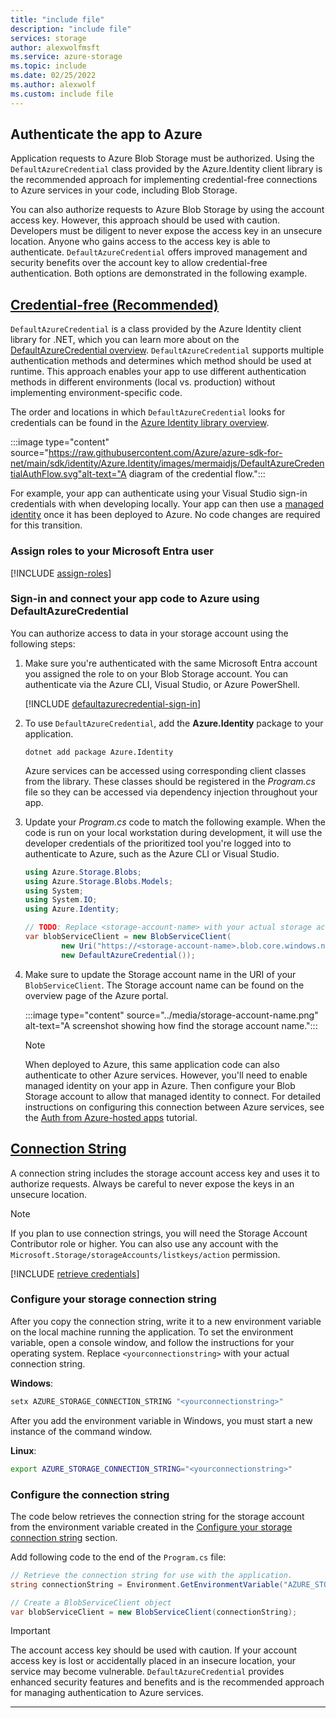 ```yaml
---
title: "include file"
description: "include file"
services: storage
author: alexwolfmsft
ms.service: azure-storage
ms.topic: include
ms.date: 02/25/2022
ms.author: alexwolf
ms.custom: include file
---
```


## Authenticate the app to Azure

Application requests to Azure Blob Storage must be authorized. Using the `DefaultAzureCredential` class provided by the Azure.Identity client library is the recommended approach for implementing credential-free connections to Azure services in your code, including Blob Storage.

You can also authorize requests to Azure Blob Storage by using the account access key. However, this approach should be used with caution. Developers must be diligent to never expose the access key in an unsecure location. Anyone who gains access to the access key is able to authenticate. `DefaultAzureCredential` offers improved management and security benefits over the account key to allow credential-free authentication. Both options are demonstrated in the following example.

## [Credential-free (Recommended)](#tab/managed-identity)

`DefaultAzureCredential` is a class provided by the Azure Identity client library for .NET, which you can learn more about on the [DefaultAzureCredential overview](/dotnet/azure/sdk/authentication#defaultazurecredential). `DefaultAzureCredential` supports multiple authentication methods and determines which method should be used at runtime. This approach enables your app to use different authentication methods in different environments (local vs. production) without implementing environment-specific code.

The order and locations in which `DefaultAzureCredential` looks for credentials can be found in the [Azure Identity library overview](/dotnet/api/overview/azure/Identity-readme#defaultazurecredential).

:::image type="content" source="https://raw.githubusercontent.com/Azure/azure-sdk-for-net/main/sdk/identity/Azure.Identity/images/mermaidjs/DefaultAzureCredentialAuthFlow.svg"alt-text="A diagram of the credential flow.":::

For example, your app can authenticate using your Visual Studio sign-in credentials with when developing locally. Your app can then use a [managed identity](/azure/active-directory/managed-identities-azure-resources/overview) once it has been deployed to Azure. No code changes are required for this transition.

<a name='assign-roles-to-your-azure-ad-user'></a>

### Assign roles to your Microsoft Entra user

[!INCLUDE [assign-roles](assign-roles.md)]

### Sign-in and connect your app code to Azure using DefaultAzureCredential

You can authorize access to data in your storage account using the following steps:

1. Make sure you're authenticated with the same Microsoft Entra account you assigned the role to on your Blob Storage account. You can authenticate via the Azure CLI, Visual Studio, or Azure PowerShell.

    [!INCLUDE [defaultazurecredential-sign-in](default-azure-credential-sign-in.md)]

2. To use `DefaultAzureCredential`, add the **Azure.Identity** package to your application.

    ```dotnetcli
    dotnet add package Azure.Identity
    ```

    Azure services can be accessed using corresponding client classes from the library. These classes should be registered in the *Program.cs* file so they can be accessed via dependency injection throughout your app.

3. Update your *Program.cs* code to match the following example. When the code is run on your local workstation during development, it will use the developer credentials of the prioritized tool you're logged into to authenticate to Azure, such as the Azure CLI or Visual Studio.

    ```csharp
    using Azure.Storage.Blobs;
    using Azure.Storage.Blobs.Models;
    using System;
    using System.IO;
    using Azure.Identity;
    
    // TODO: Replace <storage-account-name> with your actual storage account name
    var blobServiceClient = new BlobServiceClient(
            new Uri("https://<storage-account-name>.blob.core.windows.net"),
            new DefaultAzureCredential());
    ```

4. Make sure to update the Storage account name in the URI of your `BlobServiceClient`. The Storage account name can be found on the overview page of the Azure portal.

    :::image type="content" source="../media/storage-account-name.png" alt-text="A screenshot showing how find the storage account name.":::

    > [!NOTE]
    > When deployed to Azure, this same application code can also authenticate to other Azure services. However, you'll need to enable managed identity on your app in Azure. Then configure your Blob Storage account to allow that managed identity to connect. For detailed instructions on configuring this connection between Azure services, see the [Auth from Azure-hosted apps](/dotnet/azure/sdk/authentication-azure-hosted-apps) tutorial.

## [Connection String](#tab/connection-string)

A connection string includes the storage account access key and uses it to authorize requests. Always be careful to never expose the keys in an unsecure location.

> [!NOTE]
> If you plan to use connection strings, you will need the Storage Account Contributor role or higher. You can also use any account with the `Microsoft.Storage/storageAccounts/listkeys/action` permission.

[!INCLUDE [retrieve credentials](retrieve-credentials.md)]

### Configure your storage connection string

After you copy the connection string, write it to a new environment variable on the local machine running the application. To set the environment variable, open a console window, and follow the instructions for your operating system. Replace `<yourconnectionstring>` with your actual connection string.

**Windows**:

```cmd
setx AZURE_STORAGE_CONNECTION_STRING "<yourconnectionstring>"
```

After you add the environment variable in Windows, you must start a new instance of the command window.

**Linux**:

```bash
export AZURE_STORAGE_CONNECTION_STRING="<yourconnectionstring>"
```

### Configure the connection string

The code below retrieves the connection string for the storage account from the environment variable created in the [Configure your storage connection string](#configure-your-storage-connection-string) section.

Add following code to the end of the `Program.cs` file:

```csharp
// Retrieve the connection string for use with the application. 
string connectionString = Environment.GetEnvironmentVariable("AZURE_STORAGE_CONNECTION_STRING");

// Create a BlobServiceClient object 
var blobServiceClient = new BlobServiceClient(connectionString);
```

> [!IMPORTANT]
> The account access key should be used with caution. If your account access key is lost or accidentally placed in an insecure location, your service may become vulnerable. `DefaultAzureCredential` provides enhanced security features and benefits and is the recommended approach for managing authentication to Azure services.

---
